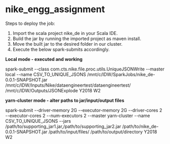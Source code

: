 # nike_engg_assignment

Steps to deploy the job:
1. Import the scala project nike_de in your Scala IDE.
2. Build the jar by running the imported project as maven install.
3. Move the built jar to the desired folder in our cluster.
4. Execute the below spark-submits accordingly.

**Local mode - executed and working**

spark-submit --class com.cts.nike.file.proc.utils.UniqueJSONWrite --master local --name CSV_TO_UNIQUE_JSONS /mnt/c/IDW/SparkJobs/nike_de-0.0.1-SNAPSHOT.jar /mnt/c/IDW/Inputs/Nike/dataengineertest/dataengineertest/ /mnt/c/IDW/Outputs/JSONExplode Y2018 W2

**yarn-cluster mode - alter paths to jar/input/output files**

spark-submit --driver-memory 2G --executor-memory 2G --driver-cores 2 --executor-cores 2 --num-executors 2 --master yarn-cluster --name CSV_TO_UNIQUE_JSONS --jars /path/to/supporting_jar1.jar,/path/to/supporting_jar2.jar /path/to/nike_de-0.0.1-SNAPSHOT.jar /path/to/input/files/ /path/to/output/directory Y2018 W2 
